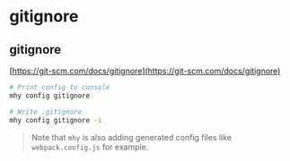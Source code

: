 # gitignore

## gitignore

[https://git-scm.com/docs/gitignore](https://git-scm.com/docs/gitignore)

```bash
# Print config to console
mhy config gitignore

# Write .gitignore
mhy config gitignore -i
```

> Note that `mhy` is also adding generated config files like `webpack.config.js` for example.

